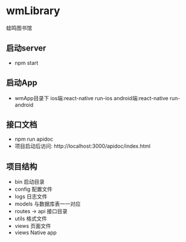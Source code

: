 # wmLibrary
蛙鸣图书馆
## 启动server
* npm start

## 启动App
* wmApp目录下 ios端:react-native run-ios  android端:react-native run-android

## 接口文档
* npm run apidoc
* 项目启动后访问: http://localhost:3000/apidoc/index.html

## 项目结构
* bin 启动目录
* config 配置文件
* logs 日志文件
* models 与数据库表一一对应
* routes -> api 接口目录
* utils 格式文件
* views 页面文件
* views Native app

